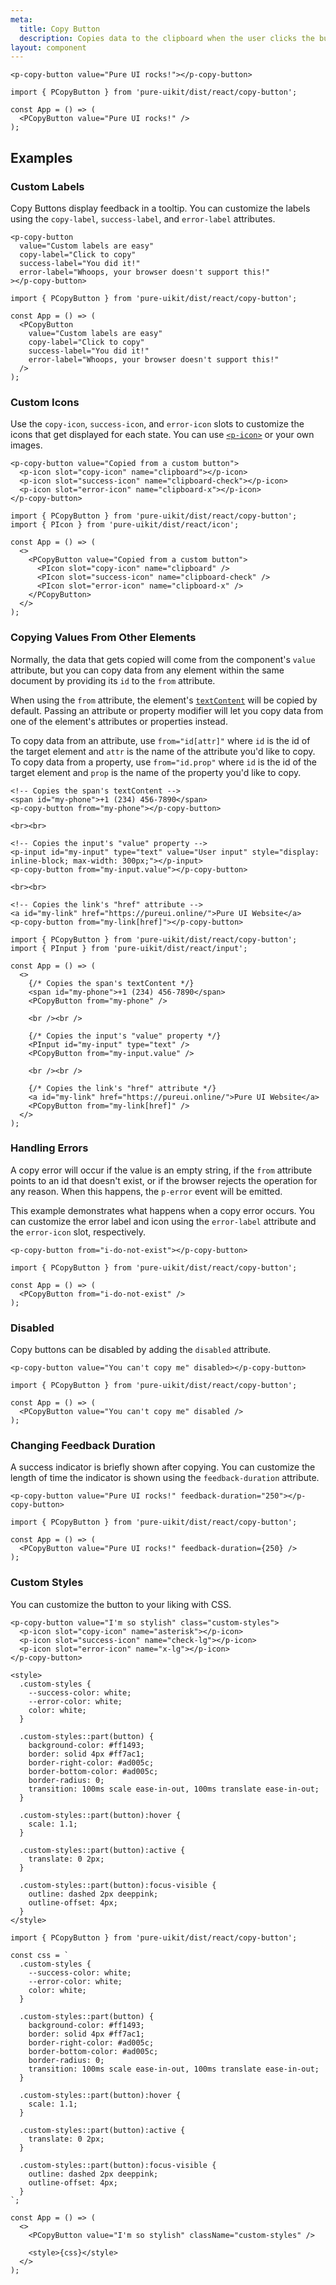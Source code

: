 ```yaml
---
meta:
  title: Copy Button
  description: Copies data to the clipboard when the user clicks the button.
layout: component
---
```


```html:preview
<p-copy-button value="Pure UI rocks!"></p-copy-button>
```

```jsx:react
import { PCopyButton } from 'pure-uikit/dist/react/copy-button';

const App = () => (
  <PCopyButton value="Pure UI rocks!" />
);
```

## Examples

### Custom Labels

Copy Buttons display feedback in a tooltip. You can customize the labels using the `copy-label`, `success-label`, and `error-label` attributes.

```html:preview
<p-copy-button
  value="Custom labels are easy"
  copy-label="Click to copy"
  success-label="You did it!"
  error-label="Whoops, your browser doesn't support this!"
></p-copy-button>
```

```jsx:react
import { PCopyButton } from 'pure-uikit/dist/react/copy-button';

const App = () => (
  <PCopyButton
    value="Custom labels are easy"
    copy-label="Click to copy"
    success-label="You did it!"
    error-label="Whoops, your browser doesn't support this!"
  />
);
```

### Custom Icons

Use the `copy-icon`, `success-icon`, and `error-icon` slots to customize the icons that get displayed for each state. You can use [`<p-icon>`](/components/icon) or your own images.

```html:preview
<p-copy-button value="Copied from a custom button">
  <p-icon slot="copy-icon" name="clipboard"></p-icon>
  <p-icon slot="success-icon" name="clipboard-check"></p-icon>
  <p-icon slot="error-icon" name="clipboard-x"></p-icon>
</p-copy-button>
```

```jsx:react
import { PCopyButton } from 'pure-uikit/dist/react/copy-button';
import { PIcon } from 'pure-uikit/dist/react/icon';

const App = () => (
  <>
    <PCopyButton value="Copied from a custom button">
      <PIcon slot="copy-icon" name="clipboard" />
      <PIcon slot="success-icon" name="clipboard-check" />
      <PIcon slot="error-icon" name="clipboard-x" />
    </PCopyButton>
  </>
);
```

### Copying Values From Other Elements

Normally, the data that gets copied will come from the component's `value` attribute, but you can copy data from any element within the same document by providing its `id` to the `from` attribute.

When using the `from` attribute, the element's [`textContent`](https://developer.mozilla.org/en-US/docs/Web/API/Node/textContent) will be copied by default. Passing an attribute or property modifier will let you copy data from one of the element's attributes or properties instead.

To copy data from an attribute, use `from="id[attr]"` where `id` is the id of the target element and `attr` is the name of the attribute you'd like to copy. To copy data from a property, use `from="id.prop"` where `id` is the id of the target element and `prop` is the name of the property you'd like to copy.

```html:preview
<!-- Copies the span's textContent -->
<span id="my-phone">+1 (234) 456-7890</span>
<p-copy-button from="my-phone"></p-copy-button>

<br><br>

<!-- Copies the input's "value" property -->
<p-input id="my-input" type="text" value="User input" style="display: inline-block; max-width: 300px;"></p-input>
<p-copy-button from="my-input.value"></p-copy-button>

<br><br>

<!-- Copies the link's "href" attribute -->
<a id="my-link" href="https://pureui.online/">Pure UI Website</a>
<p-copy-button from="my-link[href]"></p-copy-button>
```

```jsx:react
import { PCopyButton } from 'pure-uikit/dist/react/copy-button';
import { PInput } from 'pure-uikit/dist/react/input';

const App = () => (
  <>
    {/* Copies the span's textContent */}
    <span id="my-phone">+1 (234) 456-7890</span>
    <PCopyButton from="my-phone" />

    <br /><br />

    {/* Copies the input's "value" property */}
    <PInput id="my-input" type="text" />
    <PCopyButton from="my-input.value" />

    <br /><br />

    {/* Copies the link's "href" attribute */}
    <a id="my-link" href="https://pureui.online/">Pure UI Website</a>
    <PCopyButton from="my-link[href]" />
  </>
);
```

### Handling Errors

A copy error will occur if the value is an empty string, if the `from` attribute points to an id that doesn't exist, or if the browser rejects the operation for any reason. When this happens, the `p-error` event will be emitted.

This example demonstrates what happens when a copy error occurs. You can customize the error label and icon using the `error-label` attribute and the `error-icon` slot, respectively.

```html:preview
<p-copy-button from="i-do-not-exist"></p-copy-button>
```

```jsx:react
import { PCopyButton } from 'pure-uikit/dist/react/copy-button';

const App = () => (
  <PCopyButton from="i-do-not-exist" />
);
```

### Disabled

Copy buttons can be disabled by adding the `disabled` attribute.

```html:preview
<p-copy-button value="You can't copy me" disabled></p-copy-button>
```

```jsx:react
import { PCopyButton } from 'pure-uikit/dist/react/copy-button';

const App = () => (
  <PCopyButton value="You can't copy me" disabled />
);
```

### Changing Feedback Duration

A success indicator is briefly shown after copying. You can customize the length of time the indicator is shown using the `feedback-duration` attribute.

```html:preview
<p-copy-button value="Pure UI rocks!" feedback-duration="250"></p-copy-button>
```

```jsx:react
import { PCopyButton } from 'pure-uikit/dist/react/copy-button';

const App = () => (
  <PCopyButton value="Pure UI rocks!" feedback-duration={250} />
);
```

### Custom Styles

You can customize the button to your liking with CSS.

```html:preview
<p-copy-button value="I'm so stylish" class="custom-styles">
  <p-icon slot="copy-icon" name="asterisk"></p-icon>
  <p-icon slot="success-icon" name="check-lg"></p-icon>
  <p-icon slot="error-icon" name="x-lg"></p-icon>
</p-copy-button>

<style>
  .custom-styles {
    --success-color: white;
    --error-color: white;
    color: white;
  }

  .custom-styles::part(button) {
    background-color: #ff1493;
    border: solid 4px #ff7ac1;
    border-right-color: #ad005c;
    border-bottom-color: #ad005c;
    border-radius: 0;
    transition: 100ms scale ease-in-out, 100ms translate ease-in-out;
  }

  .custom-styles::part(button):hover {
    scale: 1.1;
  }

  .custom-styles::part(button):active {
    translate: 0 2px;
  }

  .custom-styles::part(button):focus-visible {
    outline: dashed 2px deeppink;
    outline-offset: 4px;
  }
</style>
```

```jsx:react
import { PCopyButton } from 'pure-uikit/dist/react/copy-button';

const css = `
  .custom-styles {
    --success-color: white;
    --error-color: white;
    color: white;
  }

  .custom-styles::part(button) {
    background-color: #ff1493;
    border: solid 4px #ff7ac1;
    border-right-color: #ad005c;
    border-bottom-color: #ad005c;
    border-radius: 0;
    transition: 100ms scale ease-in-out, 100ms translate ease-in-out;
  }

  .custom-styles::part(button):hover {
    scale: 1.1;
  }

  .custom-styles::part(button):active {
    translate: 0 2px;
  }

  .custom-styles::part(button):focus-visible {
    outline: dashed 2px deeppink;
    outline-offset: 4px;
  }
`;

const App = () => (
  <>
    <PCopyButton value="I'm so stylish" className="custom-styles" />

    <style>{css}</style>
  </>
);
```
